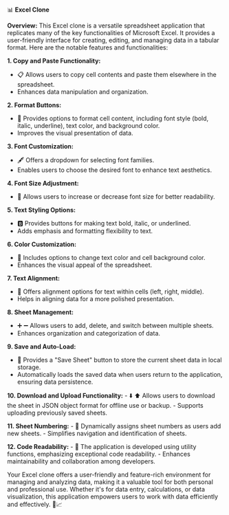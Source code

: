 📊 **Excel Clone**

**Overview:**
This Excel clone is a versatile spreadsheet application that replicates many of the key functionalities of Microsoft Excel. 
It provides a user-friendly interface for creating, editing, and managing data in a tabular format. Here are the notable features and functionalities:

**1. Copy and Paste Functionality:**
   - 📋 Allows users to copy cell contents and paste them elsewhere in the spreadsheet.
   - Enhances data manipulation and organization.

**2. Format Buttons:**
   - 🎨 Provides options to format cell content, including font style (bold, italic, underline), text color, and background color.
   - Improves the visual presentation of data.

**3. Font Customization:**
   - 🖋️ Offers a dropdown for selecting font families.
   - Enables users to choose the desired font to enhance text aesthetics.

**4. Font Size Adjustment:**
   - 📏 Allows users to increase or decrease font size for better readability.

**5. Text Styling Options:**
   - 🅱️ Provides buttons for making text bold, italic, or underlined.
   - Adds emphasis and formatting flexibility to text.

**6. Color Customization:**
   - 🌈 Includes options to change text color and cell background color.
   - Enhances the visual appeal of the spreadsheet.

**7. Text Alignment:**
   - 📐 Offers alignment options for text within cells (left, right, middle).
   - Helps in aligning data for a more polished presentation.

**8. Sheet Management:**
   - ➕ ➖ Allows users to add, delete, and switch between multiple sheets.
   - Enhances organization and categorization of data.

**9. Save and Auto-Load:**
   - 💾 Provides a "Save Sheet" button to store the current sheet data in local storage.
   - Automatically loads the saved data when users return to the application, ensuring data persistence.

**10. Download and Upload Functionality:**
    - ⬇️ ⬆️ Allows users to download the sheet in JSON object format for offline use or backup.
    - Supports uploading previously saved sheets.

**11. Sheet Numbering:**
    - 🔢 Dynamically assigns sheet numbers as users add new sheets.
    - Simplifies navigation and identification of sheets.

**12. Code Readability:**
    - 🧩 The application is developed using utility functions, emphasizing exceptional code readability.
    - Enhances maintainability and collaboration among developers.

Your Excel clone offers a user-friendly and feature-rich environment for managing and analyzing data, making it a valuable tool for both personal and professional use. Whether it's for data entry, calculations, or data visualization, this application empowers users to work with data efficiently and effectively. 🚀📈
